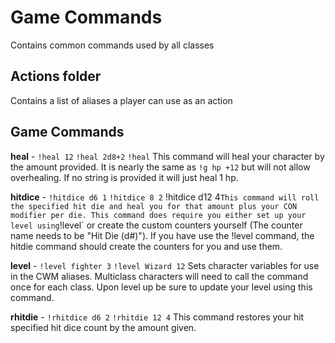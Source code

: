 # Game Commands

Contains common commands used by all classes

## Actions folder

Contains a list of aliases a player can use as an action

## Game Commands

**heal** - `!heal 12` `!heal 2d8+2` `!heal`
This command will heal your character by the amount provided. It is nearly the same as `!g hp +12` but will not allow overhealing. If no string is provided it will just heal 1 hp.

**hitdice** - `!hitdice d6 1` `!hitdice 8 2` !hitdice d12 4`
This command will roll the specified hit die and heal you for that amount plus your CON modifier per die.
This command does require you either set up your level using `!level` or create the custom counters yourself (The counter name needs to be "Hit Die (d#)").
If you have use the !level command, the hitdie command should create the counters for you and use them.

**level** - `!level fighter 3` `!level Wizard 12`
Sets character variables for use in the CWM aliases. Multiclass characters will need to call the command once for each class. Upon level up be sure to update your level using this command.

**rhitdie** - `!rhitdice d6 2` `!rhitdie 12 4`
This command restores your hit specified hit dice count by the amount given.